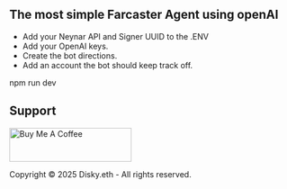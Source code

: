## The most simple Farcaster Agent using openAI

- Add your Neynar API and Signer UUID to the .ENV
- Add your OpenAI keys.
- Create the bot directions.
- Add an account the bot should keep track off. 

npm run dev

## Support

<a href="https://buymeacoffee.com/disky.eth" target="_blank"><img src="https://cdn.buymeacoffee.com/buttons/v2/default-yellow.png" alt="Buy Me A Coffee" style="height: 60px !important;width: 217px !important;" ></a>

Copyright © 2025 Disky.eth - All rights reserved.